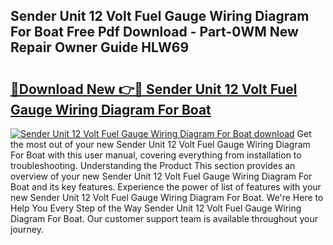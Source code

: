 ## Sender Unit 12 Volt Fuel Gauge Wiring Diagram For Boat Free Pdf Download - Part-0WM New Repair Owner Guide HLW69

# <h2><a href="http://dfqg4ag.blite.top/?on=Sender+Unit+12+Volt+Fuel+Gauge+Wiring+Diagram+For+Boat">🔗Download New 👉🔴 Sender Unit 12 Volt Fuel Gauge Wiring Diagram For Boat</a></h2>

[![Sender Unit 12 Volt Fuel Gauge Wiring Diagram For Boat download](https://i.imgur.com/lujVjoI.png)](http://dfqg4ag.blite.top/?on=Sender+Unit+12+Volt+Fuel+Gauge+Wiring+Diagram+For+Boat)
Get the most out of your new Sender Unit 12 Volt Fuel Gauge Wiring Diagram For Boat with this user manual, covering everything from installation to troubleshooting. Understanding the Product This section provides an overview of your new Sender Unit 12 Volt Fuel Gauge Wiring Diagram For Boat and its key features. Experience the power of list of features with your new Sender Unit 12 Volt Fuel Gauge Wiring Diagram For Boat. We're Here to Help You Every Step of the Way Sender Unit 12 Volt Fuel Gauge Wiring Diagram For Boat. Our customer support team is available throughout your journey.
